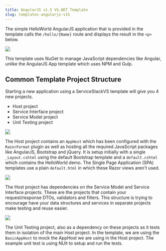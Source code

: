 ```yaml
---
title: AngularJS v1.5 VS.NET Template
slug: templates-angularjs-v15
---
```


The simple HelloWorld AngularJS application that is provided in the template calls the `/hello/{Name}` route and displays the result in 
the `<p>` below. 

![](https://github.com/ServiceStack/ServiceStackVS/raw/master/Images/angularjs_hello_app.png)

This template uses NuGet to manage JavaScript dependencies like Angular, unlike the AngularJS App template which uses NPM and Gulp.

## Common Template Project Structure

Starting a new application using a ServiceStackVS template will give you 4 new projects.

- Host project
- Service Interface project
- Service Model project
- Unit Testing project

![](https://raw.githubusercontent.com/ServiceStack/ServiceStackVS/master/Images/angularjs_solution.png)

The Host project contains an `AppHost` which has been configured with the `RazorFormat` plugin as well as hosting all the required 
JavaScript packages like AngularJS, Bootstrap and jQuery. It is setup initially with a single `_Layout.cshtml` using the default 
Bootstrap template and a `default.cshtml` which contains the HelloWorld demo. The Single Page Application (SPA) templates use a plain 
`default.html` in which these Razor views aren't used.

![](https://raw.githubusercontent.com/ServiceStack/ServiceStackVS/master/Images/angularjs_main_project.png)

The Host project has dependencies on the Service Model and Service Interface projects. These are the projects that contain your 
request/response DTOs, validators and filters. This structure is trying to encourage have your data structures and services in 
separate projects make testing and reuse easier.

![](https://raw.githubusercontent.com/ServiceStack/ServiceStackVS/master/Images/angularjs_other_projects.png)

The Unit Testing project, also as a dependency on these projects as it tests them in isolation of the main Host project. In the template, 
we are using the `BasicAppHost` to mock the AppHost we are using in the Host project. The example unit test is using NUit to setup and 
run the tests.